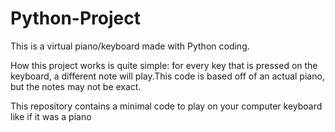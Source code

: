 # Python-Project
This is a virtual piano/keyboard made with Python coding.

How this project works is quite simple: for every key that is pressed on the keyboard, a different note will play.This code is based off of an actual piano, but the notes may not be exact. 

This repository contains a minimal code to play on your computer keyboard like if it was a piano
